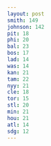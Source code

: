 ```yaml
---
layout: post
smith: 149
johnson: 142
pit: 18
phi: 20
bal: 23
bos: 17
lad: 14
was: 14
kan: 21
tam: 22
nyy: 21
cle: 18
tor: 15
stl: 20
min: 21
hou: 21
atl: 14
sdg: 12
---
```

